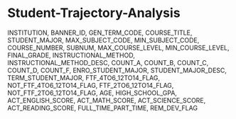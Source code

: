 # Student-Trajectory-Analysis
INSTITUTION,
BANNER_ID,
GEN_TERM_CODE,
COURSE_TITLE,
STUDENT_MAJOR,
MAX_SUBJECT_CODE,
MIN_SUBJECT_CODE,
COURSE_NUMBER,
SUBNUM,
MAX_COURSE_LEVEL,
MIN_COURSE_LEVEL,
FINAL_GRADE,
INSTRUCTIONAL_METHOD,
INSTRUCTIONAL_METHOD_DESC,
COUNT_A,
COUNT_B,
COUNT_C,
COUNT_D,
COUNT_F,
ENRO_STUDENT_MAJOR,
STUDENT_MAJOR_DESC,
TERM_STUDENT_MAJOR,
FTF_4TO6_12TO14_FLAG,
NOT_FTF_4TO6_12TO14_FLAG,
FTF_2TO6_12TO14_FLAG,
NOT_FTF_2TO6_12TO14_FLAG,
AGE,
HIGH_SCHOOL_GPA,
ACT_ENGLISH_SCORE,
ACT_MATH_SCORE,
ACT_SCIENCE_SCORE,
ACT_READING_SCORE,
FULL_TIME_PART_TIME,
REM_DEV_FLAG
